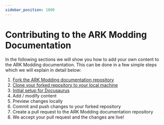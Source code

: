 ```yaml
---
sidebar_position: 1000
---
```


# Contributing to the ARK Modding Documentation

In the following sections we will show you how to add your own content to the ARK Modding documentation.
This can be done in a few simple steps which we will explain in detail below:

1. [Fork the ARK Modding documentation repository](./fork.md)
2. [Clone your forked repository to your local machine](./clone.md)
3. [Initial setup for Docusaurus](./setup.md)
4. Add / modify content
5. Preview changes locally
6. Commit and push changes to your forked repository
7. Create a pull request to the ARK Modding documentation repository
8. We accept your pull request and the changes are live!